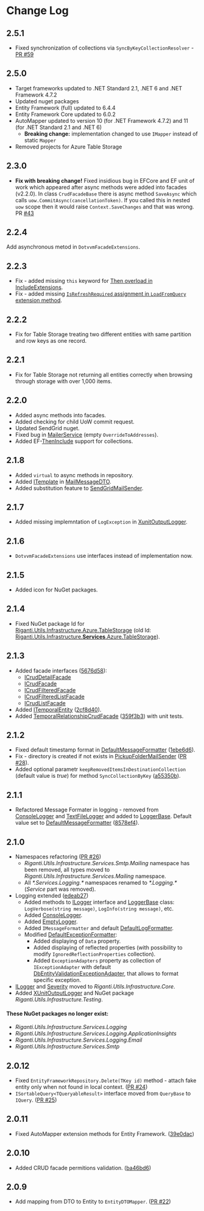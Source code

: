# Change Log

## 2.5.1
- Fixed synchronization of collections via `SyncByKeyCollectionResolver` - [PR #59](https://github.com/riganti/infrastructure/pull/59)

## 2.5.0
- Target frameworks updated to .NET Standard 2.1, .NET 6 and .NET Framework 4.7.2
- Updated nuget packages
- Entity Framework (full) updated to 6.4.4
- Entity Framework Core updated to 6.0.2
- AutoMapper updated to version 10 (for .NET Framework 4.7.2) and 11 (for .NET Standard 2.1 and .NET 6)
  - **Breaking change:** implementation changed to use `IMapper` instead of static `Mapper`
- Removed projects for Azure Table Storage

## 2.3.0
- **Fix with breaking change!** Fixed insidious bug in EFCore and EF unit of work which appeared after async methods were added into facades (v2.2.0). In class `CrudFacadeBase` there is async method `SaveAsync` which calls `uow.CommitAsync(cancellationToken)`. If you called this in nested `uow` scope then it would raise `Context.SaveChanges` and that was wrong. PR [#43](https://github.com/riganti/infrastructure/pull/43)

## 2.2.4
Add asynchronous metod in `DotvvmFacadeExtensions`.

## 2.2.3
- Fix - added missing `this` keyword for [Then overload in IncludeExtensions](https://github.com/riganti/infrastructure/blob/8055ea6ee4da68276f0429baa674356e3f6ecc64/src/Infrastructure/Riganti.Utils.Infrastructure.EntityFrameworkCore/IncludeExtensions.cs#L19).
- Fix - added missing [`IsRefreshRequired` assignment in `LoadFromQuery` extension method](https://github.com/riganti/infrastructure/blob/8055ea6ee4da68276f0429baa674356e3f6ecc64/src/Infrastructure/Riganti.Utils.Infrastructure.DotVVM/DotvvmFacadeExtensions.cs#L53).

## 2.2.2
- Fix for Table Storage treating two different entities with same partition and row keys as one record.

## 2.2.1
- Fix for Table Storage not returning all entities correctly when browsing through storage with over 1,000 items.

## 2.2.0
- Added async methods into facades.
- Added checking for child UoW commit request.
- Updated SendGrid nuget.
- Fixed bug in [MailerService](https://github.com/riganti/infrastructure/blob/e9e1a848ad492dbd4700dbfde2998f481c4bb287/src/Infrastructure/Riganti.Utils.Infrastructure.Services.Mailing/MailerService.cs) (empty `OverrideToAddresses`).
- Added EF-[ThenInclude](https://github.com/riganti/infrastructure/blob/a7895cce307d00fee515b90fa9742e58b1333164/src/Infrastructure/Riganti.Utils.Infrastructure.EntityFrameworkCore/IncludeExtensions.cs#L19) support for collections.

## 2.1.8
- Added `virtual` to async methods in repository.
- Added [ITemplate](https://github.com/riganti/infrastructure/blob/master/src/Infrastructure/Riganti.Utils.Infrastructure.Services.Mailing/ITemplate.cs) in [MailMessageDTO](https://github.com/riganti/infrastructure/blob/master/src/Infrastructure/Riganti.Utils.Infrastructure.Services.Mailing/MailMessageDTO.cs).
- Added substitution feature to [SendGridMailSender](https://github.com/riganti/infrastructure/blob/master/src/Infrastructure/Riganti.Utils.Infrastructure.Services.SendGrid/Mailing/SendGridMailSender.cs).

## 2.1.7
- Added missing implemntation of `LogException` in [XunitOutputLogger](https://github.com/riganti/infrastructure/blob/master/src/Infrastructure/Riganti.Utils.Infrastructure.Testing/XunitOutputLogger.cs).

## 2.1.6
- `DotvvmFacadeExtensions` use interfaces instead of implementation now.

## 2.1.5
- Added icon for NuGet packages.

## 2.1.4
- Fixed NuGet package Id for [Riganti.Utils.Infrastructure.Azure.TableStorage](https://www.nuget.org/packages/Riganti.Utils.Infrastructure.Azure.TableStorage)
  (old Id: [Riganti.Utils.Infrastructure.**Services**.Azure.TableStorage](https://www.nuget.org/packages/Riganti.Utils.Infrastructure.Services.Azure.TableStorage)).
## 2.1.3
- Added facade interfaces ([5676d58](https://github.com/riganti/infrastructure/commit/5676d5859e6da394c2da86f807b7f64ca7e099e5)):
  - [ICrudDetailFacade](https://github.com/riganti/infrastructure/blob/master/src/Infrastructure/Riganti.Utils.Infrastructure.Services/Facades/ICrudDetailFacade.cs)
  - [ICrudFacade](https://github.com/riganti/infrastructure/blob/master/src/Infrastructure/Riganti.Utils.Infrastructure.Services/Facades/ICrudFacade.cs)
  - [ICrudFilteredFacade](https://github.com/riganti/infrastructure/blob/master/src/Infrastructure/Riganti.Utils.Infrastructure.Services/Facades/ICrudFilteredFacade.cs)
  - [ICrudFilteredListFacade](https://github.com/riganti/infrastructure/blob/master/src/Infrastructure/Riganti.Utils.Infrastructure.Services/Facades/ICrudFilteredListFacade.cs)
  - [ICrudListFacade](https://github.com/riganti/infrastructure/blob/master/src/Infrastructure/Riganti.Utils.Infrastructure.Services/Facades/ICrudListFacade.cs)
- Added [ITemporalEntity](https://github.com/riganti/infrastructure/blob/master/src/Infrastructure/Riganti.Utils.Infrastructure.Core/Entity/ITemporalEntity.cs) ([2cf8d40](https://github.com/riganti/infrastructure/commit/2cf8d4085a0347d09b451eff774c9b928580d0e4)).
- Added [TemporalRelationshipCrudFacade](https://github.com/riganti/infrastructure/blob/master/src/Infrastructure/Riganti.Utils.Infrastructure.Services/Facades/TemporalRelationshipCrudFacade.cs) ([359f3b3](https://github.com/riganti/infrastructure/commit/359f3b33aefb2596227e9c21d359e5f27666f370)) with unit tests.

## 2.1.2
- Fixed default timestamp format in [DefaultMessageFormatter](https://github.com/riganti/infrastructure/blob/master/src/Infrastructure/Riganti.Utils.Infrastructure.Logging/DefaultMessageFormatter.cs)
  ([1ebe6d6](https://github.com/riganti/infrastructure/commit/1ebe6d60163700a9d91afae1dbb4f18502727443)).
- Fix - directory is created if not exists in [PickupFolderMailSender](https://github.com/riganti/infrastructure/blob/master/src/Infrastructure/Riganti.Utils.Infrastructure.Services.Mailing/PickupFolderMailSender.cs)
  ([PR #28](https://github.com/riganti/infrastructure/pull/28)).
- Added optional parametr `keepRemovedItemsInDestinationCollection` (default value is *true*) for method `SyncCollectionByKey` ([a55350b](https://github.com/riganti/infrastructure/commit/a55350be61064c0dada06b71bb7965ea541d7371)).

## 2.1.1
- Refactored Message Formater in logging - removed from
  [ConsoleLogger](https://github.com/riganti/infrastructure/blob/master/src/Infrastructure/Riganti.Utils.Infrastructure.Logging/ConsoleLogger.cs)
  and [TextFileLogger](https://github.com/riganti/infrastructure/blob/master/src/Infrastructure/Riganti.Utils.Infrastructure.Logging/TextFileLogger.cs)
  and added to [LoggerBase](https://github.com/riganti/infrastructure/blob/master/src/Infrastructure/Riganti.Utils.Infrastructure.Logging/LoggerBase.cs).
  Default value set to [DefaultMessageFormatter](https://github.com/riganti/infrastructure/blob/master/src/Infrastructure/Riganti.Utils.Infrastructure.Logging/DefaultMessageFormatter.cs)
  ([8578ef4](https://github.com/riganti/infrastructure/commit/8578ef4068c4ecf4b20b25b74c0b74062961e6d7)).

## 2.1.0
- Namespaces refactoring ([PR #26](https://github.com/riganti/infrastructure/pull/26))
  - *Riganti.Utils.Infrastructure.Services.Smtp.Mailing* namespace has been removed, all types moved to *Riganti.Utils.Infrastructure.Services.Mailing* namespace.
  - All *\*.Services.Logging.\** namespaces renamed to *\*.Logging.\** (*Service* part was removed).
- Logging extended ([edeab27](https://github.com/riganti/infrastructure/commit/edeab27e25e669ebc8588d13a1c35f599f3e878a))
  - Added methods to [ILogger](https://github.com/riganti/infrastructure/blob/edeab27e25e669ebc8588d13a1c35f599f3e878a/src/Infrastructure/Riganti.Utils.Infrastructure.Logging/ILogger.cs)
  interface and [LoggerBase](https://github.com/riganti/infrastructure/blob/edeab27e25e669ebc8588d13a1c35f599f3e878a/src/Infrastructure/Riganti.Utils.Infrastructure.Logging/LoggerBase.cs)
  class: `LogVerbose(string message)`, `LogInfo(string message)`, etc.
  - Added [ConsoleLogger](https://github.com/riganti/infrastructure/blob/edeab27e25e669ebc8588d13a1c35f599f3e878a/src/Infrastructure/Riganti.Utils.Infrastructure.Logging/ConsoleLogger.cs).
  - Added [EmptyLogger](https://github.com/riganti/infrastructure/blob/edeab27e25e669ebc8588d13a1c35f599f3e878a/src/Infrastructure/Riganti.Utils.Infrastructure.Logging/EmptyLogger.cs).
  - Added `IMessageFormatter` and default [DefaultLogFormatter](https://github.com/riganti/infrastructure/blob/edeab27e25e669ebc8588d13a1c35f599f3e878a/src/Infrastructure/Riganti.Utils.Infrastructure.Logging/DefaultLogFormatter.cs).
  - Modified [DefaultExceptionFormatter](https://github.com/riganti/infrastructure/blob/edeab27e25e669ebc8588d13a1c35f599f3e878a/src/Infrastructure/Riganti.Utils.Infrastructure.Logging/DefaultExceptionFormatter.cs):
    - Added displaying of `Data` property.
    - Added displaying of reflected properties (with possibility to modify `IgnoredReflectionProperties` collection).
    - Added `ExceptionAdapters` property as collection of `IExceptionAdapter` with default [DbEntityValidationExceptionAdapter](https://github.com/riganti/infrastructure/blob/edeab27e25e669ebc8588d13a1c35f599f3e878a/src/Infrastructure/Riganti.Utils.Infrastructure.Logging/DbEntityValidationExceptionAdapter.cs), that allows to format specific exception.
- [ILogger](https://github.com/riganti/infrastructure/blob/c4567ad51b1b7b095399dec5c6d9e8a65273934b/src/Infrastructure/Riganti.Utils.Infrastructure.Core/Logging/ILogger.cs)
  and [Severity](https://github.com/riganti/infrastructure/blob/c4567ad51b1b7b095399dec5c6d9e8a65273934b/src/Infrastructure/Riganti.Utils.Infrastructure.Core/Logging/Severity.cs)
  moved to *Riganti.Utils.Infrastructure.Core*.
- Added [XUnitOutputLogger](https://github.com/riganti/infrastructure/blob/e612747531e83efd622dbd7389c5ed83ecaa53d1/src/Infrastructure/Riganti.Utils.Infrastructure.Testing/Riganti.Utils.Infrastructure.Testing.csproj)
  and NuGet package *Riganti.Utils.Infrastructure.Testing*.

#### These NuGet packages no longer exist:
- *Riganti.Utils.Infrastructure.Services.Logging*
- *Riganti.Utils.Infrastructure.Services.Logging.ApplicationInsights*
- *Riganti.Utils.Infrastructure.Services.Logging.Email*
- *Riganti.Utils.Infrastructure.Services.Smtp*

## 2.0.12
- Fixed `EntityFrameworkRepository.Delete(TKey id)` method - attach fake entity only when not found in local context. ([PR #24](https://github.com/riganti/infrastructure/pull/24))
- `ISortableQuery<TQueryableResult>` interface moved from `QueryBase` to `IQuery`. ([PR #25](https://github.com/riganti/infrastructure/pull/25))

## 2.0.11
- Fixed AutoMapper extension methods for Entity Framework. ([39e0dac](https://github.com/riganti/infrastructure/commit/39e0dac10ee5a3317eb84124302dae801b0b1227))

## 2.0.10
- Added CRUD facade permitions validation. ([ba46bd6](https://github.com/riganti/infrastructure/commit/ba46bd6eeef08df2c322539da701287bcb905748))

## 2.0.9
- Add mapping from DTO to Entity to `EntityDTOMapper`. ([PR #22](https://github.com/riganti/infrastructure/pull/22))
